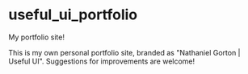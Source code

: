 # useful_ui_portfolio
My portfolio site!

This is my own personal portfolio site, branded as "Nathaniel Gorton | Useful UI".
Suggestions for improvements are welcome!
